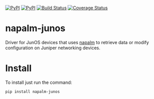 [![PyPI](https://img.shields.io/pypi/v/napalm-junos.svg)](https://pypi.python.org/pypi/napalm-junos)
[![PyPI](https://img.shields.io/pypi/dm/napalm-junos.svg)](https://pypi.python.org/pypi/napalm-junos)
[![Build Status](https://travis-ci.org/napalm-automation/napalm-junos.svg?branch=master)](https://travis-ci.org/napalm-automation/napalm-junos)
[![Coverage Status](https://coveralls.io/repos/github/napalm-automation/napalm-junos/badge.svg?branch=master)](https://coveralls.io/github/napalm-automation/napalm-junos)


# napalm-junos

Driver for JunOS devices that uses [napalm](https://github.com/napalm-automation/napalm) to retrieve data or modify configuration on Juniper networking devices.

Install
=======

To install just run the command:

```
pip install napalm-junos
```
